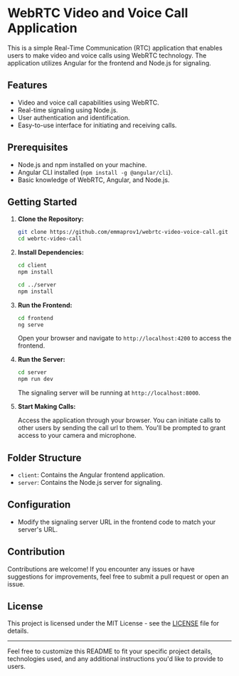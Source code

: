 # WebRTC Video and Voice Call Application

This is a simple Real-Time Communication (RTC) application that enables users to make video and voice calls using WebRTC technology. The application utilizes Angular for the frontend and Node.js for signaling.

## Features

- Video and voice call capabilities using WebRTC.
- Real-time signaling using Node.js.
- User authentication and identification.
- Easy-to-use interface for initiating and receiving calls.

## Prerequisites

- Node.js and npm installed on your machine.
- Angular CLI installed (`npm install -g @angular/cli`).
- Basic knowledge of WebRTC, Angular, and Node.js.

## Getting Started

1. **Clone the Repository:**

   ```bash
   git clone https://github.com/emmaprov1/webrtc-video-voice-call.git
   cd webrtc-video-call
   ```

2. **Install Dependencies:**

   ```bash
   cd client
   npm install

   cd ../server
   npm install
   ```

3. **Run the Frontend:**

   ```bash
   cd frontend
   ng serve
   ```

   Open your browser and navigate to `http://localhost:4200` to access the frontend.

4. **Run the Server:**

   ```bash
   cd server
   npm run dev
   ```

   The signaling server will be running at `http://localhost:8000`.

5. **Start Making Calls:**

   Access the application through your browser. You can initiate calls to other users by sending the call url to them. You'll be prompted to grant access to your camera and microphone.

## Folder Structure

- `client`: Contains the Angular frontend application.
- `server`: Contains the Node.js server for signaling.

## Configuration

- Modify the signaling server URL in the frontend code to match your server's URL.

## Contribution

Contributions are welcome! If you encounter any issues or have suggestions for improvements, feel free to submit a pull request or open an issue.

## License

This project is licensed under the MIT License - see the [LICENSE](LICENSE) file for details.

---

Feel free to customize this README to fit your specific project details, technologies used, and any additional instructions you'd like to provide to users.
